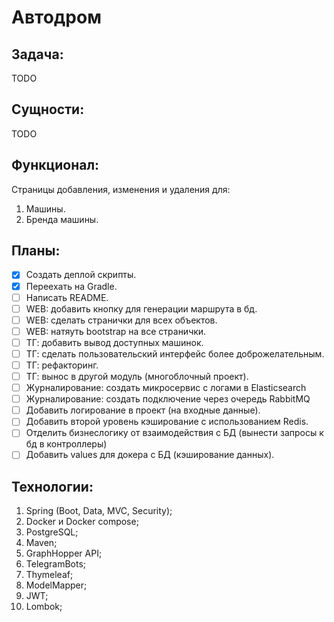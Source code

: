 # Автодром
## Задача:
TODO

## Сущности:
TODO

## Функционал:
Страницы добавления, изменения и удаления для:
1. Машины.
2. Бренда машины.

## Планы:
- [x] Создать деплой скрипты.
- [x] Переехать на Gradle.
- [ ] Написать README.
- [ ] WEB: добавить кнопку для генерации маршрута в бд.
- [ ] WEB: сделать странички для всех объектов.
- [ ] WEB: натяуть bootstrap на все странички.
- [ ] ТГ: добавить вывод доступных машинок.
- [ ] ТГ: сделать пользовательский интерфейс более доброжелательным.
- [ ] ТГ: рефакторинг.
- [ ] ТГ: вынос в другой модуль (многоблочный проект).
- [ ] Журналирование: создать микросервис с логами в Elasticsearch
- [ ] Журналирование: создать подключение через очередь RabbitMQ
- [ ] Добавить логирование в проект (на входные данные).
- [ ] Добавить второй уровень кэширование с использованием Redis.
- [ ] Отделить бизнеслогику от взаимодействия с БД (вынести запросы к бд в контроллеры)
- [ ] Добавить values для докера с БД (кэширование данных).

## Технологии:
1. Spring (Boot, Data, MVC, Security);
1. Docker и Docker compose;
1. PostgreSQL;
1. Maven;
1. GraphHopper API;
1. TelegramBots;
1. Thymeleaf;
1. ModelMapper;
1. JWT;
1. Lombok;
